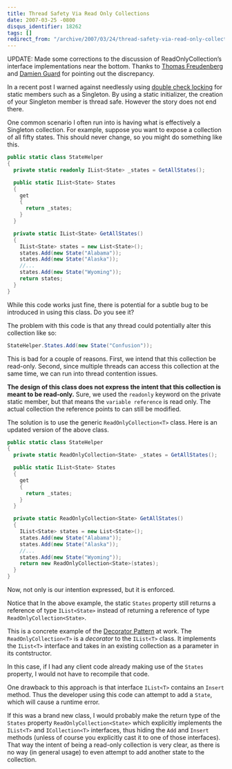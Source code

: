 ```yaml
---
title: Thread Safety Via Read Only Collections
date: 2007-03-25 -0800
disqus_identifier: 18262
tags: []
redirect_from: "/archive/2007/03/24/thread-safety-via-read-only-collections.aspx/"
---
```


UPDATE: Made some corrections to the discussion of ReadOnlyCollection’s
interface implementations near the bottom. Thanks to [Thomas
Freudenberg](http://thomasfreudenberg.com/ "Thomas Freudenberg") and
[Damien Guard](http://www.damieng.com/blog/ "Damien Guard") for pointing
out the discrepancy.

In a recent post I warned against needlessly using [double check
locking](https://haacked.com/archive/2007/03/19/double-check-locking-and-other-premature-optimizations-can-shoot-you.aspx "Double Check Locking")
for static members such as a Singleton. By using a static initializer,
the creation of your Singleton member is thread safe. However the story
does not end there.

One common scenario I often run into is having what is effectively a
Singleton collection. For example, suppose you want to expose a
collection of all fifty states. This should never change, so you might
do something like this.

```csharp
public static class StateHelper
{
  private static readonly IList<State> _states = GetAllStates();

  public static IList<State> States
  {
    get
    {
      return _states;
    }
  }

  private static IList<State> GetAllStates()
  {
    IList<State> states = new List<State>();
    states.Add(new State("Alabama"));
    states.Add(new State("Alaska"));
    //...
    states.Add(new State("Wyoming"));
    return states;
  }
}
```

While this code works just fine, there is potential for a subtle bug to
be introduced in using this class. Do you see it?

The problem with this code is that any thread could potentially alter
this collection like so:

```csharp
StateHelper.States.Add(new State("Confusion"));
```

This is bad for a couple of reasons. First, we intend that this
collection be read-only. Second, since multiple threads can access this
collection at the same time, we can run into thread contention issues.

**The design of this class does not express the intent that this
collection is meant to be read-only.** Sure, we used the `readonly`
keyword on the private static member, but that means the
`variable reference` is read only. The actual collection the reference
points to can still be modified.

The solution is to use the generic `ReadOnlyCollection<T>` class. Here
is an updated version of the above class.

```csharp
public static class StateHelper
{
  private static ReadOnlyCollection<State> _states = GetAllStates();

  public static IList<State> States
  {
    get
    {
      return _states;
    }
  }

  private static ReadOnlyCollection<State> GetAllStates()
  {
    IList<State> states = new List<State>();
    states.Add(new State("Alabama"));
    states.Add(new State("Alaska"));
    //...
    states.Add(new State("Wyoming"));
    return new ReadOnlyCollection<State>(states);
  }
}
```

Now, not only is our intention expressed, but it is enforced.

Notice that In the above example, the static `States` property still
returns a reference of type `IList<State>` instead of returning a
reference of type `ReadOnlyCollection<State>`.

This is a concrete example of the [Decorator
Pattern](http://en.wikipedia.org/wiki/Decorator_pattern "Decorator Pattern")
at work. The `ReadOnlyCollection<T>` is a *decorator* to the `IList<T>`
class. It implements the `IList<T>` interface and takes in an existing
collection as a parameter in its contstructor.

In this case, if I had any client code already making use of the
`States` property, I would not have to recompile that code.

One drawback to this approach is that interface `IList<T>` contains
an `Insert` method. Thus the developer using this code can attempt to
add a `State`, which will cause a runtime error.

If this was a brand new class, I would probably make the return type of
the `States` property `ReadOnlyCollection<State>` which explicitly
implements the `IList<T>` and `ICollection<T>` interfaces, thus hiding
the `Add` and `Insert` methods (unless of course you explicitly cast it
to one of those interfaces). That way the intent of being a read-only
collection is very clear, as there is no way (in general usage) to even
attempt to add another state to the collection.

